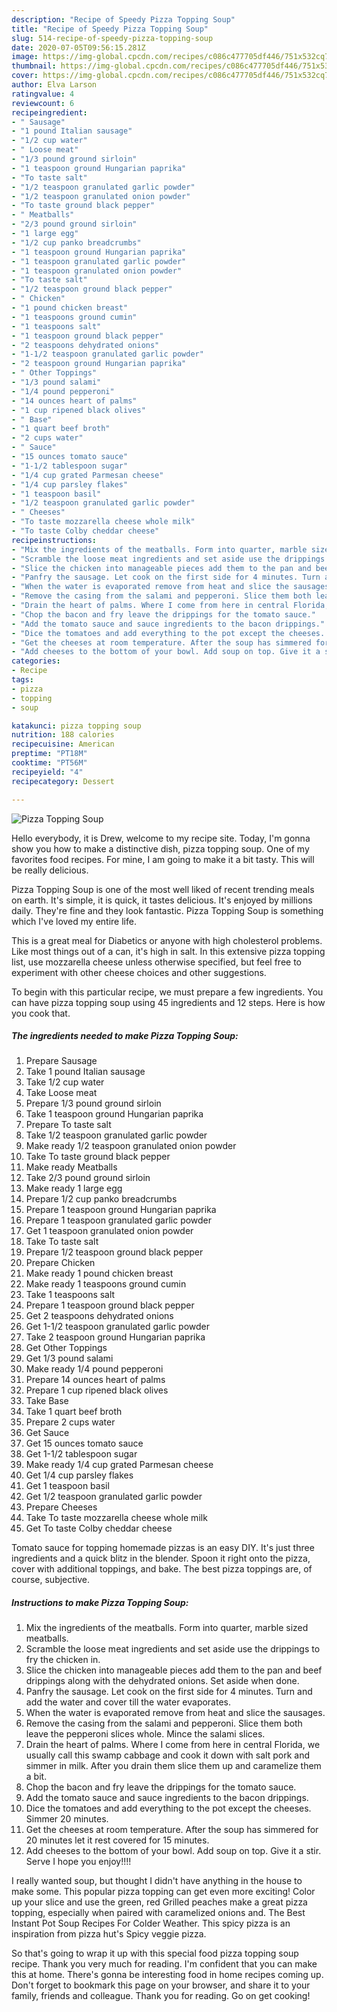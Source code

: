 ```yaml
---
description: "Recipe of Speedy Pizza Topping Soup"
title: "Recipe of Speedy Pizza Topping Soup"
slug: 514-recipe-of-speedy-pizza-topping-soup
date: 2020-07-05T09:56:15.281Z
image: https://img-global.cpcdn.com/recipes/c086c477705df446/751x532cq70/pizza-topping-soup-recipe-main-photo.jpg
thumbnail: https://img-global.cpcdn.com/recipes/c086c477705df446/751x532cq70/pizza-topping-soup-recipe-main-photo.jpg
cover: https://img-global.cpcdn.com/recipes/c086c477705df446/751x532cq70/pizza-topping-soup-recipe-main-photo.jpg
author: Elva Larson
ratingvalue: 4
reviewcount: 6
recipeingredient:
- " Sausage"
- "1 pound Italian sausage"
- "1/2 cup water"
- " Loose meat"
- "1/3 pound ground sirloin"
- "1 teaspoon ground Hungarian paprika"
- "To taste salt"
- "1/2 teaspoon granulated garlic powder"
- "1/2 teaspoon granulated onion powder"
- "To taste ground black pepper"
- " Meatballs"
- "2/3 pound ground sirloin"
- "1 large egg"
- "1/2 cup panko breadcrumbs"
- "1 teaspoon ground Hungarian paprika"
- "1 teaspoon granulated garlic powder"
- "1 teaspoon granulated onion powder"
- "To taste salt"
- "1/2 teaspoon ground black pepper"
- " Chicken"
- "1 pound chicken breast"
- "1 teaspoons ground cumin"
- "1 teaspoons salt"
- "1 teaspoon ground black pepper"
- "2 teaspoons dehydrated onions"
- "1-1/2 teaspoon granulated garlic powder"
- "2 teaspoon ground Hungarian paprika"
- " Other Toppings"
- "1/3 pound salami"
- "1/4 pound pepperoni"
- "14 ounces heart of palms"
- "1 cup ripened black olives"
- " Base"
- "1 quart beef broth"
- "2 cups water"
- " Sauce"
- "15 ounces tomato sauce"
- "1-1/2 tablespoon sugar"
- "1/4 cup grated Parmesan cheese"
- "1/4 cup parsley flakes"
- "1 teaspoon basil"
- "1/2 teaspoon granulated garlic powder"
- " Cheeses"
- "To taste mozzarella cheese whole milk"
- "To taste Colby cheddar cheese"
recipeinstructions:
- "Mix the ingredients of the meatballs. Form into quarter, marble sized meatballs."
- "Scramble the loose meat ingredients and set aside use the drippings to fry the chicken in."
- "Slice the chicken into manageable pieces add them to the pan and beef drippings along with the dehydrated onions. Set aside when done."
- "Panfry the sausage. Let cook on the first side for 4 minutes. Turn and add the water and cover till the water evaporates."
- "When the water is evaporated remove from heat and slice the sausages."
- "Remove the casing from the salami and pepperoni. Slice them both leave the pepperoni slices whole. Mince the salami slices."
- "Drain the heart of palms. Where I come from here in central Florida, we usually call this swamp cabbage and cook it down with salt pork and simmer in milk. After you drain them slice them up and caramelize them a bit."
- "Chop the bacon and fry leave the drippings for the tomato sauce."
- "Add the tomato sauce and sauce ingredients to the bacon drippings."
- "Dice the tomatoes and add everything to the pot except the cheeses. Simmer 20 minutes."
- "Get the cheeses at room temperature. After the soup has simmered for 20 minutes let it rest covered for 15 minutes."
- "Add cheeses to the bottom of your bowl. Add soup on top. Give it a stir. Serve I hope you enjoy!!!!"
categories:
- Recipe
tags:
- pizza
- topping
- soup

katakunci: pizza topping soup 
nutrition: 188 calories
recipecuisine: American
preptime: "PT18M"
cooktime: "PT56M"
recipeyield: "4"
recipecategory: Dessert

---
```



![Pizza Topping Soup](https://img-global.cpcdn.com/recipes/c086c477705df446/751x532cq70/pizza-topping-soup-recipe-main-photo.jpg)

Hello everybody, it is Drew, welcome to my recipe site. Today, I'm gonna show you how to make a distinctive dish, pizza topping soup. One of my favorites food recipes. For mine, I am going to make it a bit tasty. This will be really delicious.

Pizza Topping Soup is one of the most well liked of recent trending meals on earth. It's simple, it is quick, it tastes delicious. It's enjoyed by millions daily. They're fine and they look fantastic. Pizza Topping Soup is something which I've loved my entire life.

This is a great meal for Diabetics or anyone with high cholesterol problems. Like most things out of a can, it&#39;s high in salt. In this extensive pizza topping list, use mozzarella cheese unless otherwise specified, but feel free to experiment with other cheese choices and other suggestions.


To begin with this particular recipe, we must prepare a few ingredients. You can have pizza topping soup using 45 ingredients and 12 steps. Here is how you cook that.

<!--inarticleads1-->

##### The ingredients needed to make Pizza Topping Soup:

1. Prepare  Sausage
1. Take 1 pound Italian sausage
1. Take 1/2 cup water
1. Take  Loose meat
1. Prepare 1/3 pound ground sirloin
1. Take 1 teaspoon ground Hungarian paprika
1. Prepare To taste salt
1. Take 1/2 teaspoon granulated garlic powder
1. Make ready 1/2 teaspoon granulated onion powder
1. Take To taste ground black pepper
1. Make ready  Meatballs
1. Take 2/3 pound ground sirloin
1. Make ready 1 large egg
1. Prepare 1/2 cup panko breadcrumbs
1. Prepare 1 teaspoon ground Hungarian paprika
1. Prepare 1 teaspoon granulated garlic powder
1. Get 1 teaspoon granulated onion powder
1. Take To taste salt
1. Prepare 1/2 teaspoon ground black pepper
1. Prepare  Chicken
1. Make ready 1 pound chicken breast
1. Make ready 1 teaspoons ground cumin
1. Take 1 teaspoons salt
1. Prepare 1 teaspoon ground black pepper
1. Get 2 teaspoons dehydrated onions
1. Get 1-1/2 teaspoon granulated garlic powder
1. Take 2 teaspoon ground Hungarian paprika
1. Get  Other Toppings
1. Get 1/3 pound salami
1. Make ready 1/4 pound pepperoni
1. Prepare 14 ounces heart of palms
1. Prepare 1 cup ripened black olives
1. Take  Base
1. Take 1 quart beef broth
1. Prepare 2 cups water
1. Get  Sauce
1. Get 15 ounces tomato sauce
1. Get 1-1/2 tablespoon sugar
1. Make ready 1/4 cup grated Parmesan cheese
1. Get 1/4 cup parsley flakes
1. Get 1 teaspoon basil
1. Get 1/2 teaspoon granulated garlic powder
1. Prepare  Cheeses
1. Take To taste mozzarella cheese whole milk
1. Get To taste Colby cheddar cheese


Tomato sauce for topping homemade pizzas is an easy DIY. It&#39;s just three ingredients and a quick blitz in the blender. Spoon it right onto the pizza, cover with additional toppings, and bake. The best pizza toppings are, of course, subjective. 

<!--inarticleads2-->

##### Instructions to make Pizza Topping Soup:

1. Mix the ingredients of the meatballs. Form into quarter, marble sized meatballs.
1. Scramble the loose meat ingredients and set aside use the drippings to fry the chicken in.
1. Slice the chicken into manageable pieces add them to the pan and beef drippings along with the dehydrated onions. Set aside when done.
1. Panfry the sausage. Let cook on the first side for 4 minutes. Turn and add the water and cover till the water evaporates.
1. When the water is evaporated remove from heat and slice the sausages.
1. Remove the casing from the salami and pepperoni. Slice them both leave the pepperoni slices whole. Mince the salami slices.
1. Drain the heart of palms. Where I come from here in central Florida, we usually call this swamp cabbage and cook it down with salt pork and simmer in milk. After you drain them slice them up and caramelize them a bit.
1. Chop the bacon and fry leave the drippings for the tomato sauce.
1. Add the tomato sauce and sauce ingredients to the bacon drippings.
1. Dice the tomatoes and add everything to the pot except the cheeses. Simmer 20 minutes.
1. Get the cheeses at room temperature. After the soup has simmered for 20 minutes let it rest covered for 15 minutes.
1. Add cheeses to the bottom of your bowl. Add soup on top. Give it a stir. Serve I hope you enjoy!!!!


I really wanted soup, but thought I didn&#39;t have anything in the house to make some. This popular pizza topping can get even more exciting! Color up your slice and use the green, red Grilled peaches make a great pizza topping, especially when paired with caramelized onions and. The Best Instant Pot Soup Recipes For Colder Weather. This spicy pizza is an inspiration from pizza hut&#39;s Spicy veggie pizza. 

So that's going to wrap it up with this special food pizza topping soup recipe. Thank you very much for reading. I'm confident that you can make this at home. There's gonna be interesting food in home recipes coming up. Don't forget to bookmark this page on your browser, and share it to your family, friends and colleague. Thank you for reading. Go on get cooking!
